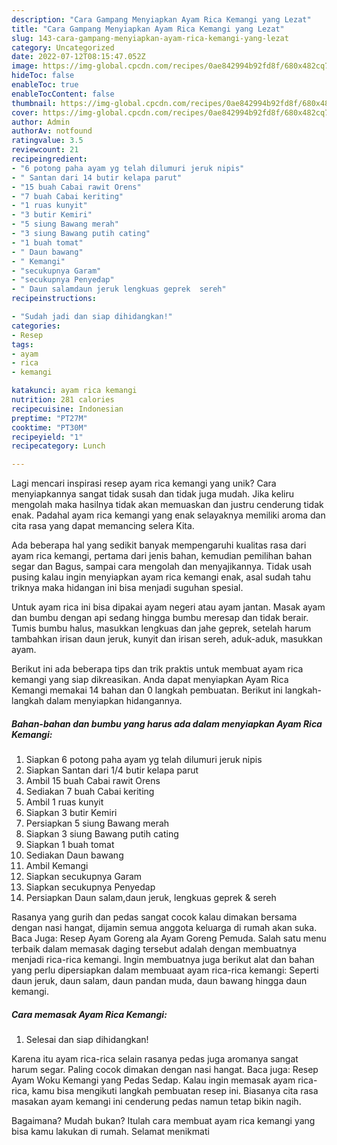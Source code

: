 ```yaml
---
description: "Cara Gampang Menyiapkan Ayam Rica Kemangi yang Lezat"
title: "Cara Gampang Menyiapkan Ayam Rica Kemangi yang Lezat"
slug: 143-cara-gampang-menyiapkan-ayam-rica-kemangi-yang-lezat
category: Uncategorized
date: 2022-07-12T08:15:47.052Z
image: https://img-global.cpcdn.com/recipes/0ae842994b92fd8f/680x482cq70/ayam-rica-kemangi-foto-resep-utama.jpg
hideToc: false
enableToc: true
enableTocContent: false
thumbnail: https://img-global.cpcdn.com/recipes/0ae842994b92fd8f/680x482cq70/ayam-rica-kemangi-foto-resep-utama.jpg
cover: https://img-global.cpcdn.com/recipes/0ae842994b92fd8f/680x482cq70/ayam-rica-kemangi-foto-resep-utama.jpg
author: Admin
authorAv: notfound
ratingvalue: 3.5
reviewcount: 21
recipeingredient:
- "6 potong paha ayam yg telah dilumuri jeruk nipis"
- " Santan dari 14 butir kelapa parut"
- "15 buah Cabai rawit Orens"
- "7 buah Cabai keriting"
- "1 ruas kunyit"
- "3 butir Kemiri"
- "5 siung Bawang merah"
- "3 siung Bawang putih cating"
- "1 buah tomat"
- " Daun bawang"
- " Kemangi"
- "secukupnya Garam"
- "secukupnya Penyedap"
- " Daun salamdaun jeruk lengkuas geprek  sereh"
recipeinstructions:

- "Sudah jadi dan siap dihidangkan!"
categories:
- Resep
tags:
- ayam
- rica
- kemangi

katakunci: ayam rica kemangi 
nutrition: 281 calories
recipecuisine: Indonesian
preptime: "PT27M"
cooktime: "PT30M"
recipeyield: "1"
recipecategory: Lunch

---
```





Lagi mencari inspirasi resep ayam rica kemangi yang unik? Cara menyiapkannya sangat tidak susah dan tidak juga mudah. Jika keliru mengolah maka hasilnya tidak akan memuaskan dan justru cenderung tidak enak. Padahal ayam rica kemangi yang enak selayaknya memiliki aroma dan cita rasa yang dapat memancing selera Kita.





Ada beberapa hal yang sedikit banyak mempengaruhi kualitas rasa dari ayam rica kemangi, pertama dari jenis bahan, kemudian pemilihan bahan segar dan Bagus, sampai cara mengolah dan menyajikannya. Tidak usah pusing kalau ingin menyiapkan ayam rica kemangi enak,      asal sudah tahu triknya maka hidangan ini bisa menjadi suguhan spesial.














Untuk ayam rica ini bisa dipakai ayam negeri atau ayam jantan. Masak ayam dan bumbu dengan api sedang hingga bumbu meresap dan tidak berair. Tumis bumbu halus, masukkan lengkuas dan jahe geprek, setelah harum tambahkan irisan daun jeruk, kunyit dan irisan sereh, aduk-aduk, masukkan ayam.






Berikut ini ada beberapa tips dan trik praktis untuk membuat ayam rica kemangi yang siap dikreasikan. Anda dapat menyiapkan Ayam Rica Kemangi memakai 14 bahan dan 0 langkah pembuatan. Berikut ini langkah-langkah dalam menyiapkan hidangannya.

<!--inarticleads1-->

##### Bahan-bahan dan bumbu yang harus ada dalam menyiapkan Ayam Rica Kemangi:

1. Siapkan 6 potong paha ayam yg telah dilumuri jeruk nipis
1. Siapkan  Santan dari 1/4 butir kelapa parut
1. Ambil 15 buah Cabai rawit Orens
1. Sediakan 7 buah Cabai keriting
1. Ambil 1 ruas kunyit
1. Siapkan 3 butir Kemiri
1. Persiapkan 5 siung Bawang merah
1. Siapkan 3 siung Bawang putih cating
1. Siapkan 1 buah tomat
1. Sediakan  Daun bawang
1. Ambil  Kemangi
1. Siapkan secukupnya Garam
1. Siapkan secukupnya Penyedap
1. Persiapkan  Daun salam,daun jeruk, lengkuas geprek &amp; sereh


Rasanya yang gurih dan pedas sangat cocok kalau dimakan bersama dengan nasi hangat, dijamin semua anggota keluarga di rumah akan suka. Baca Juga: Resep Ayam Goreng ala Ayam Goreng Pemuda. Salah satu menu terbaik dalam memasak daging tersebut adalah dengan membuatnya menjadi rica-rica kemangi. Ingin membuatnya juga berikut alat dan bahan yang perlu dipersiapkan dalam membuaat ayam rica-rica kemangi: Seperti daun jeruk, daun salam, daun pandan muda, daun bawang hingga daun kemangi. 

<!--inarticleads2-->

##### Cara memasak Ayam Rica Kemangi:


1. Selesai dan siap dihidangkan!

Karena itu ayam rica-rica selain rasanya pedas juga aromanya sangat harum segar. Paling cocok dimakan dengan nasi hangat. Baca juga: Resep Ayam Woku Kemangi yang Pedas Sedap. Kalau ingin memasak ayam rica-rica, kamu bisa mengikuti langkah pembuatan resep ini. Biasanya cita rasa masakan ayam kemangi ini cenderung pedas namun tetap bikin nagih. 

Bagaimana? Mudah bukan? Itulah cara membuat ayam rica kemangi yang bisa kamu lakukan di rumah. Selamat menikmati
